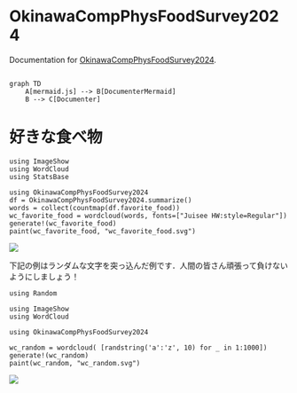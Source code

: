 
# OkinawaCompPhysFoodSurvey2024

Documentation for [OkinawaCompPhysFoodSurvey2024](https://github.com/terasakisatoshi/OkinawaCompPhysFoodSurvey2024.jl).

```@index
```

```mermaid
graph TD
    A[mermaid.js] --> B[DocumenterMermaid]
    B --> C[Documenter]
```

# 好きな食べ物

```@example wc_food
using ImageShow
using WordCloud
using StatsBase

using OkinawaCompPhysFoodSurvey2024
df = OkinawaCompPhysFoodSurvey2024.summarize()
words = collect(countmap(df.favorite_food))
wc_favorite_food = wordcloud(words, fonts=["Juisee HW:style=Regular"])
generate!(wc_favorite_food)
paint(wc_favorite_food, "wc_favorite_food.svg")
```

![](wc_favorite_food.svg)

下記の例はランダムな文字を突っ込んだ例です．人間の皆さん頑張って負けないようにしましょう！

```@example wc_random
using Random

using ImageShow
using WordCloud

using OkinawaCompPhysFoodSurvey2024

wc_random = wordcloud( [randstring('a':'z', 10) for _ in 1:1000])
generate!(wc_random)
paint(wc_random, "wc_random.svg")
```

![](wc_random.svg)


